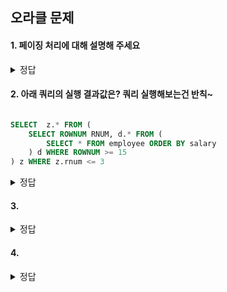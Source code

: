 ## 오라클 문제

#### 1. 페이징 처리에 대해 설명해 주세요

<details>
<summary>정답</summary>
<div markdown="1">    
  SELECT 결과물에서 n행씩 끊어서 화면에 보여주는 것을 말한다.
</div>
</details>

#### 2. 아래 쿼리의 실행 결과값은? 쿼리 실행해보는건 반칙~

```sql

SELECT  z.* FROM (
    SELECT ROWNUM RNUM, d.* FROM (
        SELECT * FROM employee ORDER BY salary
    ) d WHERE ROWNUM >= 15
) z WHERE z.rnum <= 3

```

<details>
<summary>정답</summary>
<div markdown="1">    
  검색 결과 없음
  이유는? WHERE절에서 ROWNUM을 1을 넣었을 때 FALSE가 나오는 조건이 있다면 조건이 성립되지 않는다.
</div>
</details>


#### 3.


<details>
<summary>정답</summary>
<div markdown="1">    
  
  
</div>
</details>



#### 4.


<details>
<summary>정답</summary>
<div markdown="1">    
  
  
</div>
</details>
